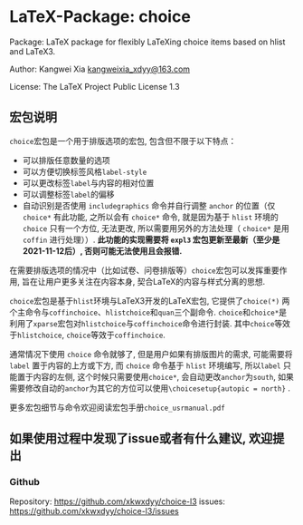 # LaTeX-Package: choice

Package: LaTeX package for flexibly LaTeXing choice items based on hlist and LaTeX3.

Author: Kangwei Xia <kangweixia_xdyy@163.com>


License: The LaTeX Project Public License 1.3

## 宏包说明

`choice`宏包是一个用于排版选项的宏包, 包含但不限于以下特点：
- 可以排版任意数量的选项
- 可以方便切换标签风格`label-style`
- 可以更改标签`label`与内容的相对位置
- 可以调整标签`label`的偏移
- 自动识别是否使用 `includegraphics` 命令并自行调整 `anchor` 的位置（仅 `choice*` 有此功能,  之所以会有 `choice*` 命令, 就是因为基于 `hlist` 环境的 `choice` 只有一个方位, 无法更改, 所以需要用另外的方法处理（ `choice*` 是用 `coffin` 进行处理））.
		**此功能的实现需要将 `expl3` 宏包更新至最新（至少是2021-11-12后）, 否则可能无法使用且会报错.**

在需要排版选项的情况中（比如试卷、问卷排版等）`choice`宏包可以发挥重要作用, 旨在让用户更多关注在内容本身, 契合LaTeX的内容与样式分离的思想. 

`choice`宏包是基于`hlist`环境与LaTeX3开发的LaTeX宏包, 它提供了`choice(*)` 两个主命令与`coffinchoice`、`hlistchoice`和`quan`三个副命令. `choice`和`choice*`是利用了`xparse`宏包对`hlistchoice`与`coffinchoice`命令进行封装. 其中`choice`等效于`hlistchoice`, `choice`等效于`coffinchoice`. 

  通常情况下使用 `choice` 命令就够了, 但是用户如果有排版图片的需求, 可能需要将 `label` 置于内容的上方或下方, 而 `choice` 命令基于 `hlist` 环境编写, 所以`label` 只能置于内容的左侧, 这个时候只需要使用`choice*`, 会自动更改`anchor`为`south`, 如果需要修改自动的`anchor`为其它的方位可以使用`\choicesetup{autopic = north}` .

更多宏包细节与命令欢迎阅读宏包手册`choice_usrmanual.pdf`

## 如果使用过程中发现了issue或者有什么建议, 欢迎提出
### Github
Repository: https://github.com/xkwxdyy/choice-l3
issues: https://github.com/xkwxdyy/choice-l3/issues
